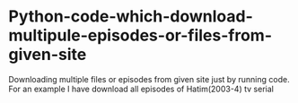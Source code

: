 # Python-code-which-download-multipule-episodes-or-files-from-given-site
Downloading multiple files or episodes from given site  just by running code. For an example I have download all episodes of Hatim(2003-4) tv serial 
